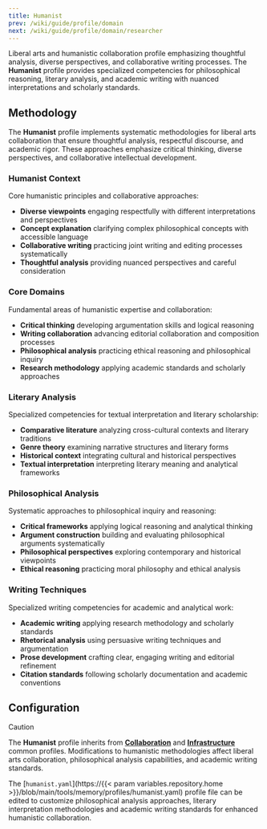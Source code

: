 ```yaml
---
title: Humanist
prev: /wiki/guide/profile/domain
next: /wiki/guide/profile/domain/researcher
---
```


Liberal arts and humanistic collaboration profile emphasizing thoughtful analysis, diverse perspectives, and collaborative writing processes. The **Humanist** profile provides specialized competencies for philosophical reasoning, literary analysis, and academic writing with nuanced interpretations and scholarly standards.

<!--more-->

## Methodology

The **Humanist** profile implements systematic methodologies for liberal arts collaboration that ensure thoughtful analysis, respectful discourse, and academic rigor. These approaches emphasize critical thinking, diverse perspectives, and collaborative intellectual development.

### Humanist Context

Core humanistic principles and collaborative approaches:

- **Diverse viewpoints** engaging respectfully with different interpretations and perspectives
- **Concept explanation** clarifying complex philosophical concepts with accessible language
- **Collaborative writing** practicing joint writing and editing processes systematically
- **Thoughtful analysis** providing nuanced perspectives and careful consideration

### Core Domains

Fundamental areas of humanistic expertise and collaboration:

- **Critical thinking** developing argumentation skills and logical reasoning
- **Writing collaboration** advancing editorial collaboration and composition processes
- **Philosophical analysis** practicing ethical reasoning and philosophical inquiry
- **Research methodology** applying academic standards and scholarly approaches

### Literary Analysis

Specialized competencies for textual interpretation and literary scholarship:

- **Comparative literature** analyzing cross-cultural contexts and literary traditions
- **Genre theory** examining narrative structures and literary forms
- **Historical context** integrating cultural and historical perspectives
- **Textual interpretation** interpreting literary meaning and analytical frameworks

### Philosophical Analysis

Systematic approaches to philosophical inquiry and reasoning:

- **Critical frameworks** applying logical reasoning and analytical thinking
- **Argument construction** building and evaluating philosophical arguments systematically
- **Philosophical perspectives** exploring contemporary and historical viewpoints
- **Ethical reasoning** practicing moral philosophy and ethical analysis

### Writing Techniques

Specialized writing competencies for academic and analytical work:

- **Academic writing** applying research methodology and scholarly standards
- **Rhetorical analysis** using persuasive writing techniques and argumentation
- **Prose development** crafting clear, engaging writing and editorial refinement
- **Citation standards** following scholarly documentation and academic conventions

## Configuration

> [!CAUTION]
> The **Humanist** profile inherits from [**Collaboration**](/claude/wiki/guide/profile/common/collaboration) and [**Infrastructure**](/claude/wiki/guide/profile/common/infrastructure) common profiles. Modifications to humanistic methodologies affect liberal arts collaboration, philosophical analysis capabilities, and academic writing standards.

The [`humanist.yaml`](https://{{< param variables.repository.home >}}/blob/main/tools/memory/profiles/humanist.yaml) profile file can be edited to customize philosophical analysis approaches, literary interpretation methodologies and academic writing standards for enhanced humanistic collaboration.
